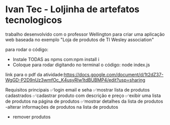 # Ivan Tec - Loljinha de artefatos tecnologicos
trabalho desenvolvido com o professor Wellington para criar uma aplicação web baseada no exemplo "Loja de produtos de TI Wesley association"

para rodar o código: 

- Instale TODAS as npms com:npm install i
- Coloque para rodar digitando no terminal o código: node index.js


link para o pdf da atividade:https://docs.google.com/document/d/1t2dZ37-WgGD-P2D9nUz3wmfOc_K4usyRlw1tdBUBMP4/edit?usp=sharing

Requisitos principais
✅login email e seha
✅mostrar lista de produtos cadastrados
✅cadastrar produto com descrição e preço
✅exibir uma lista de produtos na página de produtos
✅mostrar detalhes da lista de produtos
-alterar informações de produtos na lista de produtos
- remover produtos
